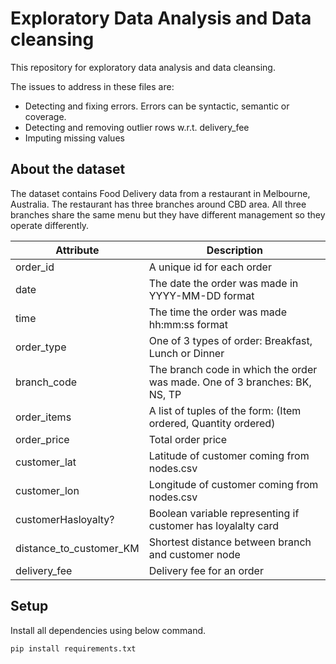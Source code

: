# Exploratory Data Analysis and Data cleansing

This repository for exploratory data analysis and data cleansing.

The issues to address in these files are:
* Detecting and fixing errors. Errors can be syntactic, semantic or coverage.
* Detecting and removing outlier rows w.r.t. delivery_fee
* Imputing missing values

## About the dataset

The dataset contains Food Delivery data from a restaurant in Melbourne, Australia. The restaurant has three branches around CBD area. All three branches share the same menu but they have different management so they operate differently.

| Attribute               | Description                                                                |
| ----------------------- | -------------------------------------------------------------------------- |
| order_id                | A unique id for each order                                                 |
| date                    | The date the order was made in YYYY-MM-DD format                           |
| time                    | The time the order was made hh:mm:ss format                                |
| order_type              | One of 3 types of order: Breakfast, Lunch or Dinner                        |
| branch_code             | The branch code in which the order was made. One of 3 branches: BK, NS, TP |
| order_items             | A list of tuples of the form: (Item ordered, Quantity ordered)             |
| order_price             | Total order price                                                          |
| customer_lat            | Latitude of customer coming from nodes.csv                                 |
| customer_lon            | Longitude of customer coming from nodes.csv                                |
| customerHasloyalty?     | Boolean variable representing if customer has loyalalty card               |
| distance_to_customer_KM | Shortest distance between branch and customer node                         |
| delivery_fee            | Delivery fee for an order                                                  |

## Setup

Install all dependencies using below command.

```
pip install requirements.txt
```